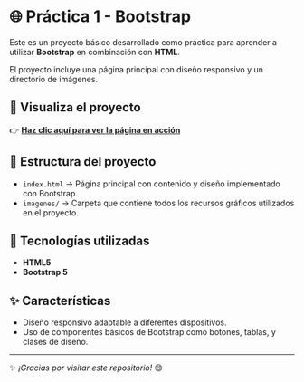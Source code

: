 # 🌐 Práctica 1 - Bootstrap

Este es un proyecto básico desarrollado como práctica para aprender a utilizar **Bootstrap** en combinación con **HTML**.  

El proyecto incluye una página principal con diseño responsivo y un directorio de imágenes.

## 🔗 Visualiza el proyecto
👉 **[Haz clic aquí para ver la página en acción](https://mila2594.github.io/PaginaWebPractica5/)**

## 📂 Estructura del proyecto
- `index.html` → Página principal con contenido y diseño implementado con Bootstrap.
- `imagenes/` → Carpeta que contiene todos los recursos gráficos utilizados en el proyecto.

## 🚀 Tecnologías utilizadas
- **HTML5**  
- **Bootstrap 5**

## ✨ Características
- Diseño responsivo adaptable a diferentes dispositivos.
- Uso de componentes básicos de Bootstrap como botones, tablas, y clases de diseño.

---

✨ _¡Gracias por visitar este repositorio!_ 😊
